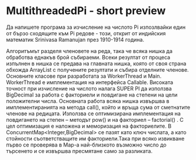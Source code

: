 # MultithreadedPi - short preview

Да напишете програма за изчисление на числото Pi изпозлвайки един от бързо сходящите към Pi редове - този, открит от индийския математик Srinivasa Ramanujan през 1910-1914 година.

Алгоритъмът разделя членовете на реда, така че всяка нишка да обработва еднакъв брой събираеми. Всеки резултат от процеса изпълнен в нишка се предава на главната нишка, която от своя страна обхожда ArrayList с получените резултати и събира отделните членове. Основните класове при разработата за WorkerThread и Main. 
 	WorkerThread е имплементация на интерфейса Callable<BigDecimal>. Високата точност при изчисление на числото налага SUPER PI да използва BigDecimal за работа с факториели и повдигане на степени на цели положителни числа. Основната работа всяка нишка извършва в имплементиранията на метода call(), който и връща сума от сметнатите членове на редицата. Използва се оптимизирана имплементация на повдигането на степен – методът pow() и на факториел – factorial() . 
 	С цел оптимизация е наложена и меморизация на факториелите. В ConcurrentMap<Integer,BigDecimal> се пазят като ключ числата, а като стойности съответстващите им факториели.Така при всяко извикване първо се проверява в Map-a най-близкото възможно число до търсенето и се извършва пресмятане само за разликата.

